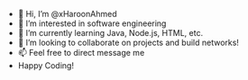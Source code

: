 - 👋 Hi, I’m @xHaroonAhmed
- 👀 I’m interested in software engineering
- 🌱 I’m currently learning Java, Node.js, HTML, etc.
- 💞️ I’m looking to collaborate on projects and build networks!
- 📫 Feel free to direct message me
- Happy Coding!

<!---
xHaroonAhmed/xHaroonAhmed is a ✨ special ✨ repository because its `README.md` (this file) appears on your GitHub profile.
You can click the Preview link to take a look at your changes.
--->
